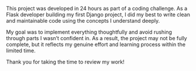 This project was developed in 24 hours as part of a coding challenge.
As a Flask developer building my first Django project, I did my best to write clean and maintainable code using the concepts I understand deeply.

My goal was to implement everything thoughtfully and avoid rushing through parts I wasn’t confident in. As a result, the project may not be fully complete, but it reflects my genuine effort and learning process within the limited time.

Thank you for taking the time to review my work!
